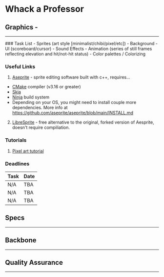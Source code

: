 # Whack a Professor 

## Graphics - 
<hr>
### Task List 
- Sprites (art style [minimalist/chibi/pixel/etc])
- Background
- UI (scoreboard/cursor)
- Sound Effects
- Animation (series of still frames reflecting elevation and hit/not-hit status)
- Color palettes / Colorizing  

### Useful Links
1. [Aseprite](https://github.com/aseprite/aseprite/blob/main/INSTALL.md) - sprite editing software built with c++, requires...
 * [CMake](https://cmake.org/download/) compiler (v3.16 or greater)
 * [Skia](https://github.com/aseprite/skia/releases) 
 * [Ninja](https://ninja-build.org/) build system 
 * Depending on your OS, you might need to install couple more dependencies.
 More info at <https://github.com/aseprite/aseprite/blob/main/INSTALL.md>
2. [LibreSprite](https://libresprite.github.io/#!/) - free alternative to the original, forked version of Aesprite, doesn't require compiliation. 

### Tutorials 
1. [Pixel art tutorial](https://www.youtube.com/watch?v=lfR7Qj04-UA) 


### Deadlines
| Task      | Date          |  
| --------- | ------------- |
| N/A       | TBA           | 
| N/A       | TBA           |   
| N/A       | TBA           |  

## Specs
<hr>

## Backbone
<hr>

## Quality Assurance
<hr>
